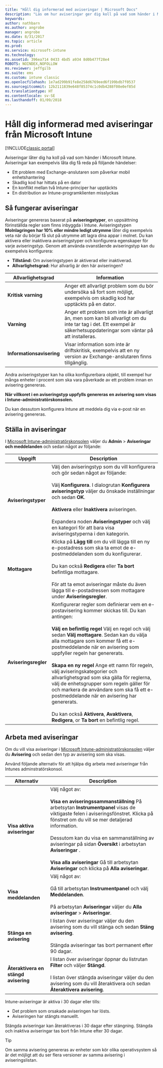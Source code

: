 ```yaml
---
title: "Håll dig informerad med aviseringar | Microsoft Docs"
description: "Läs om hur aviseringar ger dig koll på vad som händer i Microsoft Intune."
keywords: 
author: nathbarn
ms.author: angrobe
manager: angrobe
ms.date: 8/31/2017
ms.topic: article
ms.prod: 
ms.service: microsoft-intune
ms.technology: 
ms.assetid: 396ea714 0433 4bd5 a934 8d0b477f28e4
ROBOTS: NOINDEX,NOFOLLOW
ms.reviewer: jeffgilb
ms.suite: ems
ms.custom: intune classic
ms.openlocfilehash: 1e7ad299b91fe8e258d6769eed6f199bdb7f0537
ms.sourcegitcommit: 12b2111839e648f85374c1c0db4288f08e0ef85d
ms.translationtype: HT
ms.contentlocale: sv-SE
ms.lasthandoff: 01/09/2018
---
```

#  <a name="use-alerts-to-get-notified-by-microsoft-intune"></a>Håll dig informerad med aviseringar från Microsoft Intune

[!INCLUDE[classic portal](../includes/classic-portal.md)]

Aviseringar låter dig ha koll på vad som händer i Microsoft Intune. Aviseringar kan exempelvis låta dig få reda på följande händelser:
- Ett problem med Exchange-anslutaren som påverkar mobil enhetshantering
- Skadlig kod har hittats på en dator
- En konflikt mellan två Intune-principer har upptäckts
- En distribution av Intune-programklienten misslyckas

## <a name="how-alerts-work"></a>Så fungerar aviseringar

Aviseringar genereras baserat på **aviseringstyper**, en uppsättning förinställda regler som finns inbyggda i Intune. Aviseringstypen **Molnlagringen har 10% eller mindre ledigt utrymme** låter dig exempelvis veta när du börjar få slut på utrymme att lagra dina appar i molnet. Du kan aktivera eller inaktivera aviseringstyper och konfigurera egenskaper för varje aviseringstyp. Genom att använda ovanstående aviseringstyp kan du exempelvis konfigurera:

- **Tillstånd:** Om aviseringstypen är aktiverad eller inaktiverad.
- **Allvarlighetsgrad:** Hur allvarlig är den här aviseringen?

|Allvarlighetsgrad|Information|
|--|---|
|**Kritisk varning**|Anger ett allvarligt problem som du bör undersöka så fort som möjligt, exempelvis om skadlig kod har upptäckts på en dator.|
|**Varning**|Anger ett problem som inte är allvarligt än, men som kan bli allvarligt om du inte tar tag i det. Ett exempel är säkerhetsuppdateringar som väntar på att installeras.|
|**Informationsavisering**|Visar information som inte är driftskritisk, exempelvis att en ny version av Exchange-anslutaren finns tillgänglig.|

Andra aviseringstyper kan ha olika konfigurerbara objekt, till exempel hur många enheter i procent som ska vara påverkade av ett problem innan en avisering genereras.

**När villkoret i en aviseringstyp uppfylls genereras en avisering som visas i Intune-administratörskonsolen.**

Du kan dessutom konfigurera Intune att meddela dig via e-post när en avisering genereras.

## <a name="set-up-alerts"></a>Ställa in aviseringar

I [Microsoft Intune-administratörskonsolen](https://manage.microsoft.com) väljer du **Admin** &gt; **Aviseringar och meddelanden** och sedan något av följande:

|Uppgift|Description|
|---|------|
|**Aviseringstyper**|Välj den aviseringstyp som du vill konfigurera och gör sedan något av följande:<br /><br />Välj **Konfigurera**. I dialogrutan **Konfigurera aviseringstyp** väljer du önskade inställningar och sedan **OK**.<br /><br />**Aktivera** eller **Inaktivera** aviseringen.<br /><br />Expandera noden **Aviseringstyper** och välj en kategori för att bara visa aviseringstyperna i den kategorin.|
|**Mottagare**|Klicka på **Lägg till** om du vill lägga till en ny e-postadress som ska ta emot de e-postmeddelanden som du konfigurerar.<br /><br />Du kan också **Redigera** eller **Ta bort** befintliga mottagare.<br /><br />För att ta emot aviseringar måste du även lägga till e-postadressen som mottagare under **Aviseringsregler**.|
|**Aviseringsregler**|Konfigurerar regler som definierar vem en e-postavisering kommer skickas till. Du kan antingen:<br /><br />**Välj en befintlig regel**   Välj en regel och välj sedan **Välj mottagare**. Sedan kan du välja alla mottagare som kommer få ett e-postmeddelande när en avisering som uppfyller regeln har genererats.<br /><br />**Skapa en ny regel**   Ange ett namn för regeln, välj aviseringskategorier och allvarlighetsgrad som ska gälla för reglerna, välj de enhetsgrupper som regeln gäller för och markera de användare som ska få ett e-postmeddelande när en avisering har genererats.<br /><br />Du kan också **Aktivera**, **Avaktivera**, **Redigera**, or **Ta bort** en befintlig regel.|

## <a name="working-with-alerts"></a>Arbeta med aviseringar

Om du vill visa aviseringar i [Microsoft Intune-administratörskonsolen](https://manage.microsoft.com) väljer du **Avisering** och sedan den typ av avisering som ska visas.

Använd följande alternativ för att hjälpa dig arbeta med aviseringar från Intunes adminstratörskonsol.

|Alternativ|Description|
|-----|----|
|**Visa aktiva aviseringar**|Välj något av:<br /><br />**Visa en aviseringssammanställning**   På arbetsytan **Instrumentpanel** visas de viktigaste felen i aviseringsfönstret. Klicka på fönstret om du vill se mer detaljerad information.<br /><br />Dessutom kan du visa en sammanställning av aviseringar på sidan **Översikt** i arbetsytan **Aviseringar** .<br /><br />**Visa alla aviseringar**   Gå till arbetsytan **Aviseringar** och klicka på **Alla aviseringar**.|
|**Visa meddelanden**|Välj något av:<br /><br />Gå till arbetsytan **Instrumentpanel** och välj **Meddelanden**.<br /><br />På arbetsytan **Aviseringar** väljer du **Alla aviseringar** &gt; **Aviseringar**.|
|**Stänga en avisering**|I listan över aviseringar väljer du den avisering som du vill stänga och sedan **Stäng avisering**.<br /><br />Stängda aviseringar tas bort permanent efter 90 dagar.|
|**Återaktivera en stängd avisering**|I listan över aviseringar öppnar du listrutan **Filter** och väljer **Stängd**.<br /><br />I listan över stängda aviseringar väljer du den avisering som du vill återaktivera och sedan **Återaktivera avisering**.|

Intune-aviseringar är aktiva i 30 dagar eller tills:

- Det problem som orsakade aviseringen har lösts.
- Aviseringen har stängts manuellt.

Stängda aviseringar kan återaktiveras i 30 dagar efter stängning. Stängda och inaktiva aviseringar tas bort från Intune efter 30 dagar.

> [!TIP]
> Om samma avisering genereras av enheter som kör olika operativsystem så är det möjligt att du ser flera versioner av samma avisering i aviseringslistan.
